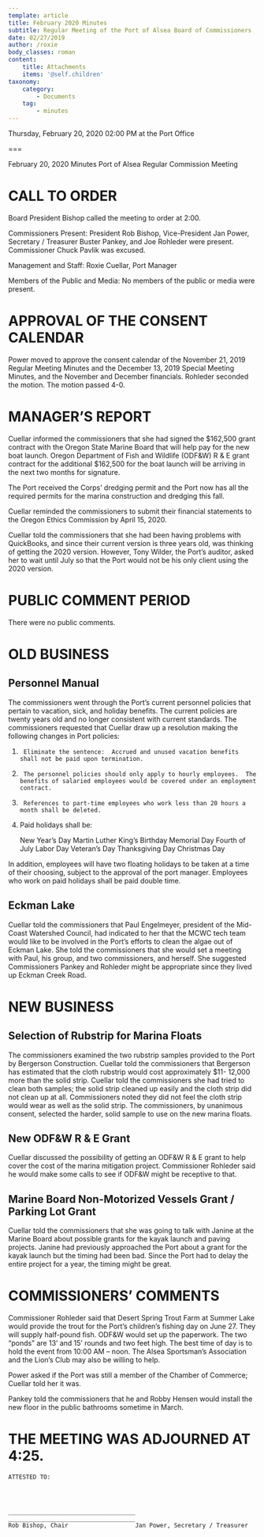 ```yaml
---
template: article
title: February 2020 Minutes
subtitle: Regular Meeting of the Port of Alsea Board of Commissioners
date: 02/27/2019
author: /roxie
body_classes: roman
content:
    title: Attachments
    items: '@self.children'
taxonomy:
    category: 
        - Documents
    tag: 
        - minutes
---
```


Thursday, February 20, 2020 02:00 PM at the Port Office

===

February 20, 2020 Minutes
Port of Alsea Regular Commission Meeting

# CALL TO ORDER

Board President Bishop called the meeting to order at 2:00.

Commissioners Present:  President Rob Bishop, Vice-President Jan Power, Secretary / Treasurer Buster Pankey, and Joe Rohleder were present.  Commissioner Chuck Pavlik was excused.

Management and Staff:  Roxie Cuellar, Port Manager

Members of the Public and Media:	  No members of the public or media were present.

# APPROVAL OF THE CONSENT CALENDAR

Power moved to approve the consent calendar of the November 21, 2019 Regular Meeting Minutes and the December 13, 2019 Special Meeting Minutes, and the November and December financials.  Rohleder seconded the motion.  The motion passed 4-0.

# MANAGER’S REPORT

Cuellar informed the commissioners that she had signed the $162,500 grant contract with the Oregon State Marine Board that will help pay for the new boat launch.  Oregon Department of Fish and Wildlife (ODF&W) R & E grant contract for the additional $162,500 for the boat launch will be arriving in the next two months for signature.

The Port received the Corps’ dredging permit and the Port now has all the required permits for the marina construction and dredging this fall.

Cuellar reminded the commissioners to submit their financial statements to the Oregon Ethics Commission by April 15, 2020.

Cuellar told the commissioners that she had been having problems with QuickBooks, and since their current version is three years old, was thinking of getting the 2020 version.  However, Tony Wilder, the Port’s auditor, asked her to wait until July so that the Port would not be his only client using the 2020 version.


# PUBLIC COMMENT PERIOD

There were no public comments.

  
# OLD BUSINESS

## Personnel Manual

The commissioners went through the Port’s current personnel policies that pertain to vacation, sick, and holiday benefits.  The current policies are twenty years old and no longer consistent with current standards.  The commissioners requested that Cuellar draw up a resolution making the following changes in Port policies:

1.  	Eliminate the sentence:  Accrued and unused vacation benefits shall not be paid upon termination.

2.  	The personnel policies should only apply to hourly employees.  The benefits of salaried employees would be covered under an employment contract.

3.  	References to part-time employees who work less than 20 hours a month shall be deleted.

4. 	Paid holidays shall be:

	New Year’s Day
	Martin Luther King’s Birthday
	Memorial Day
	Fourth of July
	Labor Day
	Veteran’s Day
	Thanksgiving Day
	Christmas Day

In addition, employees will have two floating holidays to be taken at a time of their choosing, subject to the approval of the port manager.  Employees who work on paid holidays shall be paid double time.

## Eckman Lake

Cuellar told the commissioners that Paul Engelmeyer, president of the Mid-Coast Watershed Council, had indicated to her that the MCWC tech team would like to be involved in the Port’s efforts to clean the algae out of Eckman Lake.  She told the commissioners that she would set a meeting with Paul, his group, and two commissioners, and herself.  She suggested Commissioners Pankey and Rohleder might be appropriate since they lived up Eckman Creek Road.

# NEW BUSINESS

## Selection of Rubstrip for Marina Floats

The commissioners examined the two rubstrip samples provided to the Port by Bergerson Construction.  Cuellar told the commissioners that Bergerson has estimated that the cloth rubstrip would cost approximately $11- 12,000 more than the solid strip.  Cuellar told the commissioners she had tried to clean both samples; the solid strip cleaned up easily and the cloth strip did not clean up at all.  Commissioners noted they did not feel the cloth strip would wear as well as the solid strip.  The commissioners, by unanimous consent, selected the harder, solid sample to use on the new marina floats.

## New ODF&W R & E Grant

Cuellar discussed the possibility of getting an ODF&W R & E grant to help cover the cost of the marina mitigation project.  Commissioner Rohleder said he would make some calls to see if ODF&W might be receptive to that.

## Marine Board Non-Motorized Vessels Grant / Parking Lot Grant

Cuellar told the commissioners that she was going to talk with Janine at the Marine Board about possible grants for the kayak launch and paving projects. Janine had previously approached the Port about a grant for the kayak launch but the timing had been bad.  Since the Port had to delay the entire project for a year, the timing might be great.

# COMMISSIONERS’ COMMENTS

Commissioner Rohleder said that Desert Spring Trout Farm at Summer Lake would provide the trout for the Port’s children’s fishing day on June 27.  They will supply half-pound fish.  ODF&W would set up the paperwork.  The two “ponds” are 13’ and 15’ rounds and two feet high.  The best time of day is to hold the event from 10:00 AM – noon.  The Alsea Sportsman’s Association and the Lion’s Club may also be willing to help.

Power asked if the Port was still a member of the Chamber of Commerce; Cuellar told her it was.

Pankey told the commissioners that he and Robby Hensen would install the new floor in the public bathrooms sometime in March.  

# THE MEETING WAS ADJOURNED AT 4:25.


    ATTESTED TO:




    ____________________________________	____________________________________
    Rob Bishop, Chair					Jan Power, Secretary / Treasurer
